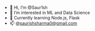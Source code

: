 - 👋 Hi, I’m @Saur1sh
- 👀 I’m interested in ML and Data Science
- 🌱 Currently learning Node.js, Flask
- 📫 @saurishsharma0@gmail.com

<!---
Saur1sh/Saur1sh is a ✨ special ✨ repository because its `README.md` (this file) appears on your GitHub profile.
You can click the Preview link to take a look at your changes.
--->
